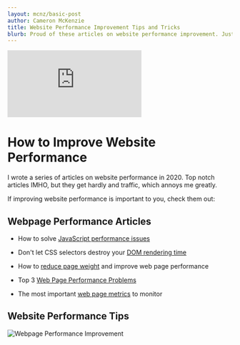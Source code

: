 ```yaml
---
layout: mcnz/basic-post
author: Cameron McKenzie
title: Website Performance Improvement Tips and Tricks
blurb: Proud of these articles on website performance improvement. Just wish they got more hits.
---
```




<div class="embed-responsive embed-responsive-16by9">
<iframe  src="https://www.youtube.com/embed/6zTPiuAsMQU" frameborder="0" allow="accelerometer; autoplay; clipboard-write; encrypted-media; gyroscope; picture-in-picture" allowfullscreen></iframe>
</div>

# How to Improve Website Performance 

I wrote a series of articles on website performance in 2020. Top notch articles IMHO, but they get hardly and traffic, which annoys me greatly.

If improving website performance is important to you, check them out:

## Webpage Performance Articles

* How to solve [JavaScript performance issues](https://www.theserverside.com/blog/Coffee-Talk-Java-News-Stories-and-Opinions/Easy-JavaScript-performance-optimization-tips-for-a-speedy-site)

* Don't let CSS selectors destroy your [DOM rendering time](https://www.theserverside.com/tip/CSS-performance-optimization-in-5-easy-steps)

* How to [reduce page weight](https://www.theserverside.com/tip/5-tips-to-reduce-webpage-weight-and-improve-user-experience) and improve web page performance

* Top 3 [Web Page Performance Problems](https://www.theserverside.com/blog/Coffee-Talk-Java-News-Stories-and-Opinions/Top-3-website-performance-issues-and-how-to-fix-them)

* The most important [web page metrics](https://www.theserverside.com/feature/6-top-webpage-performance-metrics-to-monitor) to monitor

## Website Performance Tips

<img src="https://cdn.ttgtmedia.com/rms/onlineImages/server_side-improve_landing_page-f_desktop.png" alt="Webpage Performance Improvement" class="img-fluid"/>


